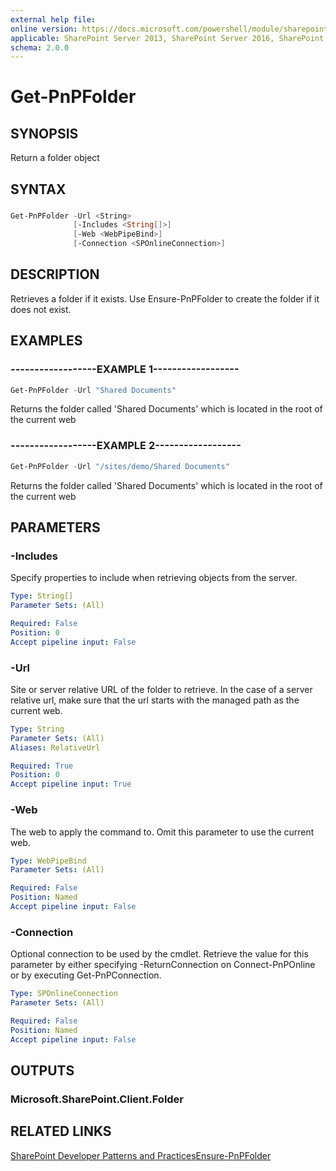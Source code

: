 ```yaml
---
external help file:
online version: https://docs.microsoft.com/powershell/module/sharepoint-pnp/get-pnpfolder
applicable: SharePoint Server 2013, SharePoint Server 2016, SharePoint Server 2019, SharePoint Online
schema: 2.0.0
---
```

# Get-PnPFolder

## SYNOPSIS
Return a folder object

## SYNTAX

###
```powershell
Get-PnPFolder -Url <String>
              [-Includes <String[]>]
              [-Web <WebPipeBind>]
              [-Connection <SPOnlineConnection>]
```

## DESCRIPTION
Retrieves a folder if it exists. Use Ensure-PnPFolder to create the folder if it does not exist.

## EXAMPLES

### ------------------EXAMPLE 1------------------
```powershell
Get-PnPFolder -Url "Shared Documents"
```

Returns the folder called 'Shared Documents' which is located in the root of the current web

### ------------------EXAMPLE 2------------------
```powershell
Get-PnPFolder -Url "/sites/demo/Shared Documents"
```

Returns the folder called 'Shared Documents' which is located in the root of the current web

## PARAMETERS

### -Includes
Specify properties to include when retrieving objects from the server.

```yaml
Type: String[]
Parameter Sets: (All)

Required: False
Position: 0
Accept pipeline input: False
```

### -Url
Site or server relative URL of the folder to retrieve. In the case of a server relative url, make sure that the url starts with the managed path as the current web.

```yaml
Type: String
Parameter Sets: (All)
Aliases: RelativeUrl

Required: True
Position: 0
Accept pipeline input: True
```

### -Web
The web to apply the command to. Omit this parameter to use the current web.

```yaml
Type: WebPipeBind
Parameter Sets: (All)

Required: False
Position: Named
Accept pipeline input: False
```

### -Connection
Optional connection to be used by the cmdlet. Retrieve the value for this parameter by either specifying -ReturnConnection on Connect-PnPOnline or by executing Get-PnPConnection.

```yaml
Type: SPOnlineConnection
Parameter Sets: (All)

Required: False
Position: Named
Accept pipeline input: False
```

## OUTPUTS

### Microsoft.SharePoint.Client.Folder

## RELATED LINKS

[SharePoint Developer Patterns and Practices](https://aka.ms/sppnp)[Ensure-PnPFolder](https://github.com/OfficeDev/PnP-PowerShell/blob/master/Documentation/EnsureSPOFolder.md)
